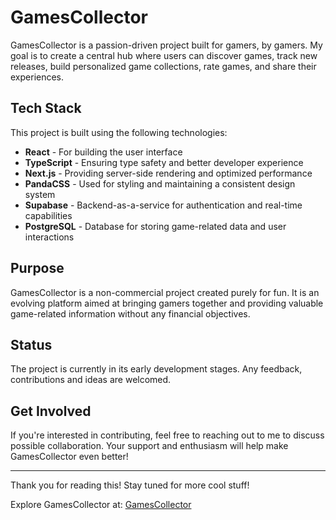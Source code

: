 # GamesCollector

GamesCollector is a passion-driven project built for gamers, by gamers. My goal is to create a central hub where users can discover games, track new releases, build personalized game collections, rate games, and share their experiences.

## Tech Stack

This project is built using the following technologies:

- **React** - For building the user interface
- **TypeScript** - Ensuring type safety and better developer experience
- **Next.js** - Providing server-side rendering and optimized performance
- **PandaCSS** - Used for styling and maintaining a consistent design system
- **Supabase** - Backend-as-a-service for authentication and real-time capabilities
- **PostgreSQL** - Database for storing game-related data and user interactions

## Purpose

GamesCollector is a non-commercial project created purely for fun. It is an evolving platform aimed at bringing gamers together and providing valuable game-related information without any financial objectives.

## Status

The project is currently in its early development stages. Any feedback, contributions and ideas are welcomed.

## Get Involved

If you're interested in contributing, feel free to reaching out to me to discuss possible collaboration. Your support and enthusiasm will help make GamesCollector even better!

---

Thank you for reading this! Stay tuned for more cool stuff!

Explore GamesCollector at: [GamesCollector](https://gamescollector.netlify.app/browse)
